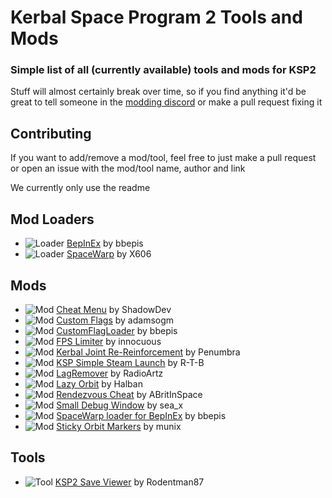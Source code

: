 # Kerbal Space Program 2 Tools and Mods
### Simple list of all (currently available) tools and mods for KSP2
Stuff will almost certainly break over time, so if you find anything it'd be great to tell someone in the [modding discord](https://discord.gg/3D7Yj9SJ8n) or make a pull request fixing it

## Contributing
If you want to add/remove a mod/tool, feel free to just make a pull request or open an issue with the mod/tool name, author and link

We currently only use the readme

## Mod Loaders
- ![Loader](https://img.shields.io/badge/Loader-.-yellow) [BepInEx](https://spacedock.info/mod/3255/BepInEx%20for%20KSP%202) by bbepis
- ![Loader](https://img.shields.io/badge/Loader-.-yellow) [SpaceWarp](https://github.com/X606/SpaceWarp) by X606

## Mods

- ![Mod](https://img.shields.io/badge/Mod-.-green) [Cheat Menu](https://spacedock.info/mod/3266/Cheats%20Menu) by ShadowDev
- ![Mod](https://img.shields.io/badge/Mod-.-green) [Custom Flags](https://spacedock.info/mod/3262/Custom%20Flags) by adamsogm
- ![Mod](https://img.shields.io/badge/Mod-.-green) [CustomFlagLoader](https://forum.kerbalspaceprogram.com/index.php?/topic/212988-customflagloader-load-custom-flags/) by bbepis
- ![Mod](https://img.shields.io/badge/Mod-.-green) [FPS Limiter](https://spacedock.info/mod/3259/FPS%20Limiter) by innocuous
- ![Mod](https://img.shields.io/badge/Mod-.-green) [Kerbal Joint Re-Reinforcement](https://github.com/penumbra779/Kerbal-Joint-Re-Reinforcement) by Penumbra
- ![Mod](https://img.shields.io/badge/Mod-.-green) [KSP Simple Steam Launch](https://github.com/R-T-B/KSSL) by R-T-B
- ![Mod](https://img.shields.io/badge/Mod-.-green) [LagRemover](https://spacedock.info/mod/3256/LagRemover) by RadioArtz
- ![Mod](https://img.shields.io/badge/Mod-.-green) [Lazy Orbit](https://spacedock.info/mod/3258/Lazy%20Orbit) by Halban
- ![Mod](https://img.shields.io/badge/Mod-.-green) [Rendezvous Cheat](https://github.com/ABritInSpace/RendezvousCheat-KSP2) by ABritInSpace
- ![Mod](https://img.shields.io/badge/Mod-.-green) [Small Debug Window](https://spacedock.info/mod/3263/Small%20Debug%20Window) by sea_x
- ![Mod](https://img.shields.io/badge/Mod-.-green) [SpaceWarp loader for BepInEx](https://spacedock.info/mod/3265/SpaceWarp%20loader%20for%20BepInEx) by bbepis
- ![Mod](https://img.shields.io/badge/Mod-.-green) [Sticky Orbit Markers](https://spacedock.info/mod/3264/Sticky%20Orbit%20Markers) by munix

## Tools
- ![Tool](https://img.shields.io/badge/Tool-.-red) [KSP2 Save Viewer](https://ksp-2-save-viewer.likesdinosaurs.com/) by Rodentman87
